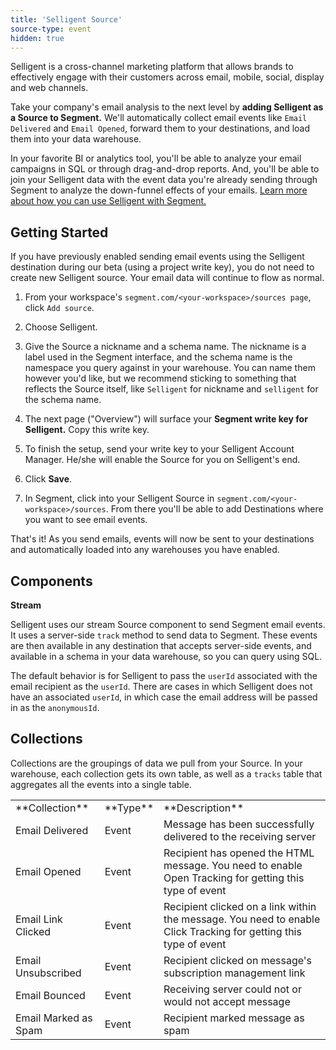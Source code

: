 ```yaml
---
title: 'Selligent Source'
source-type: event
hidden: true
---
```

<!-- Paul Y - Apr 29,2020, add hidden flag as it's deprecated & being replaced with a new version-->
Selligent is a cross-channel marketing platform that allows brands to effectively engage with their customers across email, mobile, social, display and web channels.

Take your company's email analysis to the next level by **adding Selligent as a Source to Segment.** We'll automatically collect email events like `Email Delivered` and `Email Opened`, forward them to your destinations, and load them into your data warehouse.

In your favorite BI or analytics tool, you'll be able to analyze your email campaigns in SQL or through drag-and-drop reports. And, you'll be able to join your Selligent data with the event data you're already sending through Segment to analyze the down-funnel effects of your emails. [Learn more about how you can use Selligent with Segment.](/sources/selligent)


## Getting Started

If you have previously enabled sending email events using the Selligent destination during our beta (using a project write key), you do not need to create new Selligent source. Your email data will continue to flow as normal.

1. From your workspace's `segment.com/<your-workspace>/sources page`, click `Add source`.

2. Choose Selligent.

3. Give the Source a nickname and a schema name. The nickname is a label used in the Segment interface, and the schema name is the namespace you query against in your warehouse. You can name them however you'd like, but we recommend sticking to something that reflects the Source itself, like `Selligent` for nickname and `selligent` for the schema name.

4. The next page ("Overview") will surface your **Segment write key for Selligent.** Copy this write key.

5. To finish the setup, send your write key to your Selligent Account Manager. He/she will enable the Source for you on Selligent's end.

6. Click **Save**.

7. In Segment, click into your Selligent Source in `segment.com/<your-workspace>/sources`. From there you'll be able to add Destinations where you want to see email events.

That's it! As you send emails, events will now be sent to your destinations and automatically loaded into any warehouses you have enabled.

## Components

**Stream**

Selligent uses our stream Source component to send Segment email events. It uses a server-side `track` method to send data to Segment. These events are then available in any destination that accepts server-side events, and available in a schema in your data warehouse, so you can query using SQL.

The default behavior is for Selligent to pass the `userId` associated with the email recipient as the `userId`. There are cases in which Selligent does not have an associated `userId`, in which case the email address will be passed in as the `anonymousId`.

## Collections

Collections are the groupings of data we pull from your Source. In your warehouse, each collection gets its own table, as well as a `tracks` table that aggregates all the events into a single table.

<table>
  <tr>
    <td>**Collection**</td>
    <td>**Type**</td>
    <td>**Description**</td>
  </tr>
  <tr>
    <td>Email Delivered</td>
    <td>Event</td>
    <td>Message has been successfully delivered to the receiving server</td>
  </tr>
  <tr>
    <td>Email Opened</td>
    <td>Event</td>
    <td>Recipient has opened the HTML message. You need to enable Open Tracking for getting this type of event</td>
  </tr>
    <tr>
    <td>Email Link Clicked</td>
    <td>Event</td>
    <td>Recipient clicked on a link within the message. You need to enable Click Tracking for getting this type of event</td>
  </tr>
    <tr>
    <td>Email Unsubscribed</td>
    <td>Event</td>
    <td>Recipient clicked on message's subscription management link</td>
  </tr>
    <tr>
    <td>Email Bounced</td>
    <td>Event</td>
    <td>Receiving server could not or would not accept message</td>
  </tr>
    <tr>
    <td>Email Marked as Spam</td>
    <td>Event</td>
    <td>Recipient marked message as spam</td>
  </tr>
</table>

<!-- Example: To query the Email Delivered table, you'd write a query like this:

```sql
select *
from selligent.email_delivered
```


<table>
</table> -->
